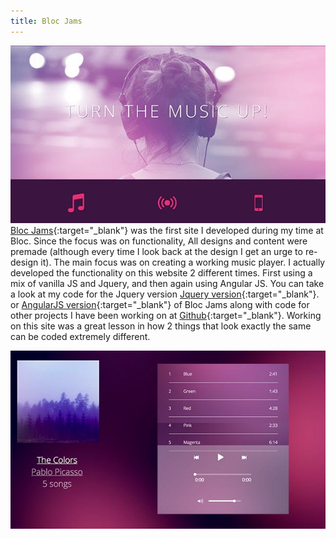 ```yaml
---
title: Bloc Jams
---
```


![Bloc Jams](assets/img/work/proj-4/thumb.jpg)
[Bloc Jams](https://bloc-jams-angularjs.herokuapp.com/album){:target="_blank"} was the first site I developed during my time at Bloc. Since the focus was on functionality, All designs and content were premade (although every time I look back at the design I get an urge to re-design it). The main focus was on creating a working music player. I actually developed the functionality on this website 2 different times. First using a mix of vanilla JS and Jquery, and then again using Angular JS. You can take a look at my code for the Jquery version [Jquery version](https://github.com/EricSSartorius/bloc-jams){:target="_blank"}. or [AngularJS version](https://github.com/EricSSartorius/bloc-jams-angular){:target="_blank"} of Bloc Jams along with code for other projects I have been working on at [Github](https://github.com/EricSSartorius){:target="_blank"}. Working on this site was a great lesson in how 2 things that look exactly the same can be coded extremely different.


![Bloc Jams](assets/img/work/proj-4/img1.jpg)